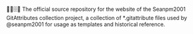📝️📑️🗄️🌐️ The official source repository for the website of the Seanpm2001 GitAttributes collection project, a collection of *.gitattribute files used by @seanpm2001 for usage as templates and historical reference. 
